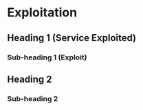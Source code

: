 # Exploitation

## Heading 1 (Service Exploited)
### Sub-heading 1 (Exploit)
## Heading 2
### Sub-heading 2

